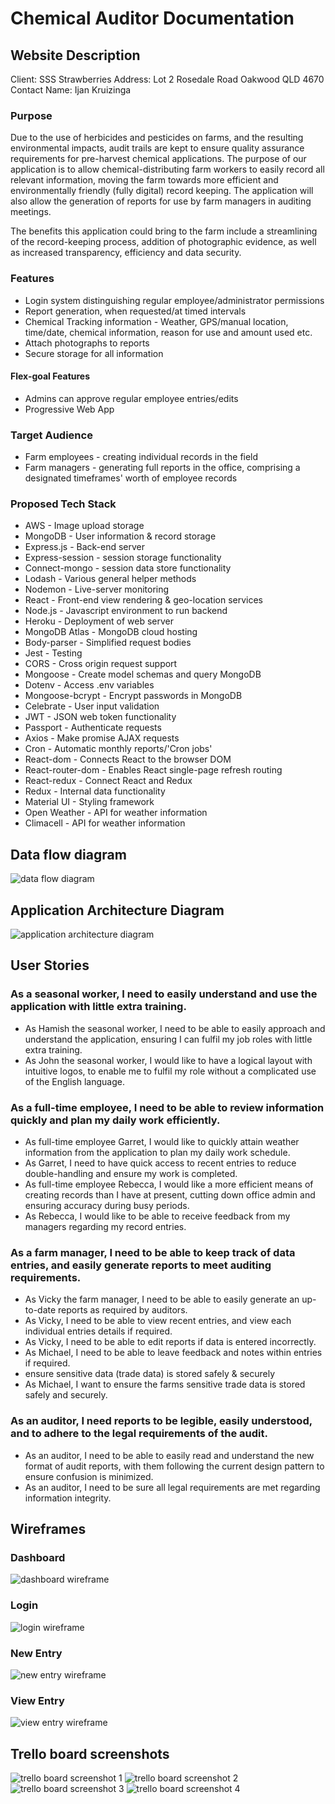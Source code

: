 # Chemical Auditor Documentation

## Website Description

Client: SSS Strawberries
Address: Lot 2 Rosedale Road Oakwood QLD 4670
Contact Name: Ijan Kruizinga

### Purpose

Due to the use of herbicides and pesticides on farms, and the resulting environmental impacts, audit trails are kept to ensure quality assurance requirements for pre-harvest chemical applications. The purpose of our application is to allow chemical-distributing farm workers to easily record all relevant information, moving the farm towards more efficient and environmentally friendly (fully digital) record keeping. The application will also allow the generation of reports for use by farm managers in auditing meetings.

The benefits this application could bring to the farm include a streamlining of the record-keeping process, addition of photographic evidence, as well as increased transparency, efficiency and data security.

### Features

- Login system distinguishing regular employee/administrator permissions
- Report generation, when requested/at timed intervals
- Chemical Tracking information - Weather, GPS/manual location, time/date, chemical information, reason for use and amount used etc.
- Attach photographs to reports
- Secure storage for all information

#### Flex-goal Features

  - Admins can approve regular employee entries/edits
  - Progressive Web App

### Target Audience

- Farm employees - creating individual records in the field
- Farm managers - generating full reports in the office, comprising a designated timeframes' worth of employee records

### Proposed Tech Stack

- AWS - Image upload storage
- MongoDB - User information & record storage
- Express.js - Back-end server
- Express-session - session storage functionality
- Connect-mongo - session data store functionality
- Lodash - Various general helper methods
- Nodemon - Live-server monitoring
- React - Front-end view rendering & geo-location services
- Node.js - Javascript environment to run backend
- Heroku - Deployment of web server
- MongoDB Atlas - MongoDB cloud hosting
- Body-parser - Simplified request bodies
- Jest - Testing
- CORS - Cross origin request support
- Mongoose - Create model schemas and query MongoDB
- Dotenv - Access .env variables
- Mongoose-bcrypt - Encrypt passwords in MongoDB
- Celebrate - User input validation
- JWT - JSON web token functionality
- Passport - Authenticate requests
- Axios - Make promise AJAX requests
- Cron - Automatic monthly reports/'Cron jobs'
- React-dom - Connects React to the browser DOM
- React-router-dom - Enables React single-page refresh routing
- React-redux - Connect React and Redux
- Redux - Internal data functionality
- Material UI - Styling framework
- Open Weather - API for weather information
- Climacell - API for weather information

## Data flow diagram

![data flow diagram](./docs/Data_Flow.png)

## Application Architecture Diagram

![application architecture diagram](./docs/Application_Architecture_Diagram.png)

## User Stories

### As a seasonal worker, I need to easily understand and use the application with little extra training.

- As Hamish the seasonal worker, I need to be able to easily approach and understand the application, ensuring I can fulfil my job roles with little extra training.
- As John the seasonal worker, I would like to have a logical layout with intuitive logos, to enable me to fulfil my role without a complicated use of the English language.

### As a full-time employee, I need to be able to review information quickly and plan my daily work efficiently.

- As full-time employee Garret, I would like to quickly attain weather information from the application to plan my daily work schedule.
- As Garret, I need to have quick access to recent entries to reduce double-handling and ensure my work is completed.
- As full-time employee Rebecca, I would like a more efficient means of creating records than I have at present, cutting down office admin and ensuring accuracy during busy periods.
- As Rebecca, I would like to be able to receive feedback from my managers regarding my record entries.

### As a farm manager, I need to be able to keep track of data entries, and easily generate reports to meet auditing requirements.

- As Vicky the farm manager, I need to be able to easily generate an up-to-date reports as required by auditors.
- As Vicky, I need to be able to view recent entries, and view each individual entries details if required.
- As Vicky, I need to be able to edit reports if data is entered incorrectly.
- As Michael, I need to be able to leave feedback and notes within entries if required.
- ensure sensitive data (trade data) is stored safely & securely
- As Michael, I want to ensure the farms sensitive trade data is stored safely and securely.

### As an auditor, I need reports to be legible, easily understood, and to adhere to the legal requirements of the audit.

- As an auditor, I need to be able to easily read and understand the new format of audit reports, with them following the current design pattern to ensure confusion is minimized.
- As an auditor, I need to be sure all legal requirements are met regarding information integrity.

## Wireframes

### Dashboard

![dashboard wireframe](./docs/wireframes/Dashboard.png)

### Login

![login wireframe](./docs/wireframes/Login.png)

### New Entry

![new entry wireframe](./docs/wireframes/CreateEntry.png)

### View Entry

![view entry wireframe](./docs/wireframes/ViewEntry.png)

## Trello board screenshots

![trello board screenshot 1](./docs/trello/trello1.PNG)
![trello board screenshot 2](./docs/trello/trello2.PNG)
![trello board screenshot 3](./docs/trello/trello3.PNG)
![trello board screenshot 4](./docs/trello/trello4.PNG)